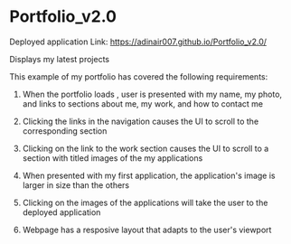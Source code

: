# Portfolio_v2.0
Deployed application Link: https://adinair007.github.io/Portfolio_v2.0/

Displays my latest projects


This example of my portfolio has covered the following requirements:

1. When the portfolio loads , user is presented with my name, my photo, and links to sections about me, my work, and how to contact me

2. Clicking the links in the navigation causes the UI to scroll to the corresponding section

3. Clicking on the link to the work section causes the UI to scroll to a section with titled images of the my applications

4. When presented with my first application, the application's image is larger in size than the others

5. Clicking on the images of the applications will  take the user to the deployed application

6. Webpage has a resposive layout that adapts to the user's viewport